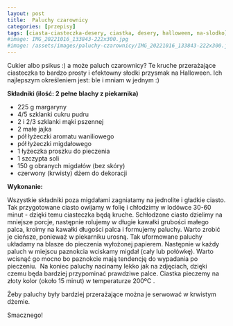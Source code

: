 ```yaml
---
layout: post
title:  Paluchy czarownicy
categories: [przepisy]
tags: [ciasta-ciasteczka-desery, ciastka, desery, halloween, na-slodko]
#image: IMG_20221016_133843-222x300.jpg
#image: /assets/images/paluchy-czarownicy/IMG_20221016_133843-222x300.jpg
---
```

Cukier albo psikus :) a może paluch czarownicy? Te kruche przerażające ciasteczka to bardzo prosty i efektowny słodki przysmak na Halloween. Ich najlepszym określeniem jest: ble i mniam w jednym :)

**Składniki (ilość: 2 pełne blachy z piekarnika)**
* 225 g margaryny
* 4/5 szklanki cukru pudru
* 2 i 2/3 szklanki mąki pszennej
* 2 małe jajka
* pół łyżeczki aromatu waniliowego
* pół łyżeczki migdałowego
* 1 łyżeczka proszku do pieczenia
* 1 szczypta soli
* 150 g obranych migdałów (bez skóry)
* czerwony (krwisty) dżem do dekoracji

**Wykonanie:**

Wszystkie składniki poza migdałami zagniatamy na jednolite i gładkie ciasto. Tak przygotowane ciasto owijamy w folię i chłodzimy w lodówce 30-60 minut - dzięki temu ciasteczka będą kruche. Schłodzone ciasto dzielimy na mniejsze porcje, następnie rolujemy w długie kawałki grubości małego palca, kroimy na kawałki długości palca i formujemy paluchy. Warto zrobić je cieńsze, ponieważ w piekarniku urosną. Tak uformowane paluchy układamy na blasze do pieczenia wyłożonej papierem. Następnie w każdy paluch w miejscu paznokcia wciskamy migdał (cały lub połówkę). Warto wcisnąć go mocno bo paznokcie mają tendencję do wypadania po pieczeniu.  Na koniec paluchy nacinamy lekko jak na zdjęciach, dzięki czemu będa bardziej przypominać prawdziwe palce. Ciastka pieczemy na złoty kolor (około 15 minut) w temperaturze 200ºC .

Żeby paluchy były bardziej przerażające można je serwować w krwistym dżemie.

Smacznego!
